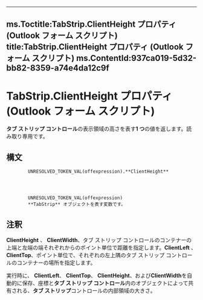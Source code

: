 

---
ms.Toctitle:TabStrip.ClientHeight プロパティ (Outlook フォーム スクリプト)
title:TabStrip.ClientHeight プロパティ (Outlook フォーム スクリプト)
ms.ContentId:937ca019-5d32-bb82-8359-a74e4da12c9f
---
# TabStrip.ClientHeight プロパティ (Outlook フォーム スクリプト)




**タブ ストリップ コントロール**の表示領域の高さを表す**1 つ**の値を返します。読み取り専用です。

## 構文

            UNRESOLVED_TOKEN_VAL(offexpression).**ClientHeight**




            UNRESOLVED_TOKEN_VAL(offexpression)
            **TabStrip** オブジェクトを表す変数です。



## 注釈
**ClientHeight** 、 **ClientWidth**、タブ ストリップ コントロールのコンテナーの上端と左端の端それぞれからのポイント単位で距離を指定します。**ClientLeft** 、 **ClientTop**、ポイント単位で、それぞれの左上隅のタブ ストリップ コントロールのコンテナーの場所を指定します。



実行時に、 **ClientLeft**、 **ClientTop**、 **ClientHeight**、および**ClientWidth**を自動的に保存、座標と**タブ ストリップ コントロール**内のオブジェクトによって共有される、**タブ ストリップ**コントロールの内部領域の大きさ。




